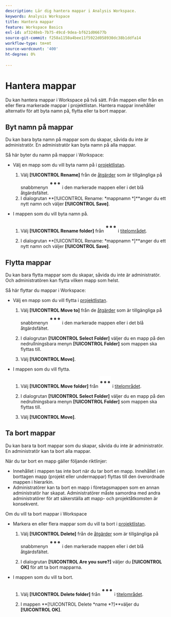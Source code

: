 ```yaml
---
description: Lär dig hantera mappar i Analysis Workspace.
keywords: Analysis Workspace
title: Hantera mappar
feature: Workspace Basics
exl-id: af3248eb-7b75-49cd-9dea-bf621d06677b
source-git-commit: f258a1150a4bee11f5922d058930dc38b1ddfa14
workflow-type: tm+mt
source-wordcount: '400'
ht-degree: 0%

---
```


# Hantera mappar

Du kan hantera mappar i Workspace på två sätt. Från mappen eller från en eller flera markerade mappar i projektlistan. Hantera mappar innehåller alternativ för att byta namn på, flytta eller ta bort mappar.

## Byt namn på mappar

Du kan bara byta namn på mappar som du skapar, såvida du inte är administratör. En administratör kan byta namn på alla mappar.

Så här byter du namn på mappar i Workspace:

* Välj en mapp som du vill byta namn på i [projektlistan](/help/analyze/analysis-workspace/build-workspace-project/freeform-overview.md#project-list).

   1. Välj **[!UICONTROL Rename]** från de [åtgärder](/help/analyze/analysis-workspace/build-workspace-project/freeform-overview.md#actions) som är tillgängliga på snabbmenyn ![Mer](/help/assets/icons/More.svg) i den markerade mappen eller i det blå åtgärdsfältet.
   1. I dialogrutan **[!UICONTROL Rename: *mappnamn *]**anger du ett nytt namn och väljer **[!UICONTROL Save]**.

* I mappen som du vill byta namn på.

   1. Välj **[!UICONTROL Rename folder]** från ![Mer](/help/assets/icons/More.svg) i [titelområdet](/help/analyze/analysis-workspace/build-workspace-project/freeform-overview.md#title-area).

   1. I dialogrutan **[!UICONTROL Rename: *mappnamn *]**anger du ett nytt namn och väljer **[!UICONTROL Save]**.


## Flytta mappar

Du kan bara flytta mappar som du skapar, såvida du inte är administratör. Och administratören kan flytta vilken mapp som helst.

Så här flyttar du mappar i Workspace:

* Välj en mapp som du vill flytta i [projektlistan](/help/analyze/analysis-workspace/build-workspace-project/freeform-overview.md#project-list).

   1. Välj **[!UICONTROL Move to]** från de [åtgärder](/help/analyze/analysis-workspace/build-workspace-project/freeform-overview.md#actions) som är tillgängliga på snabbmenyn ![Mer](/help/assets/icons/More.svg) i den markerade mappen eller i det blå åtgärdsfältet.
   1. I dialogrutan **[!UICONTROL Select Folder]** väljer du en mapp på den nedrullningsbara menyn **[!UICONTROL Folder]** som mappen ska flyttas till.

   1. Välj **[!UICONTROL Move]**.

* I mappen som du vill flytta.

   1. Välj **[!UICONTROL Move folder]** från ![Mer](/help/assets/icons/More.svg) i [titelområdet](/help/analyze/analysis-workspace/build-workspace-project/freeform-overview.md#title-area).

   1. I dialogrutan **[!UICONTROL Select Folder]** väljer du en mapp på den nedrullningsbara menyn **[!UICONTROL Folder]** som mappen ska flyttas till.

   1. Välj **[!UICONTROL Move]**.


## Ta bort mappar

Du kan bara ta bort mappar som du skapar, såvida du inte är administratör. En administratör kan ta bort alla mappar.

När du tar bort en mapp gäller följande riktlinjer:

* Innehållet i mappen tas inte bort när du tar bort en mapp. Innehållet i en borttagen mapp (projekt eller undermappar) flyttas till den överordnade mappen i hierarkin.
* Administratörer kan ta bort en mapp i företagsmappen som en annan administratör har skapat. Administratörer måste samordna med andra administratörer för att säkerställa att mapp- och projektåtkomsten är konsekvent.

Om du vill ta bort mappar i Workspace

* Markera en eller flera mappar som du vill ta bort i [projektlistan](/help/analyze/analysis-workspace/build-workspace-project/freeform-overview.md#project-list).

   1. Välj **[!UICONTROL Delete]** från de [åtgärder](/help/analyze/analysis-workspace/build-workspace-project/freeform-overview.md#actions) som är tillgängliga på snabbmenyn ![Mer](/help/assets/icons/More.svg) i den markerade mappen eller i det blå åtgärdsfältet.

   1. I dialogrutan **[!UICONTROL Are you sure?]** väljer du **[!UICONTROL OK]** för att ta bort mapparna.

* I mappen som du vill ta bort.

   1. Välj **[!UICONTROL Delete folder]** från ![Mer](/help/assets/icons/More.svg) i [titelområdet](/help/analyze/analysis-workspace/build-workspace-project/freeform-overview.md#title-area).

   1. I mappen **[!UICONTROL Delete *name *?]**väljer du **[!UICONTROL OK]**.


<!-- 
# Delete Folders 

You can delete folders that you create.

**Guidelines**

*  Deleting a folder does not delete the contents of the folder. The contents of a deleted folder (projects or sub-folders) are moved to the immediate folder above in the folder hierarchy.
*  Admins can delete a folder within the Company folder that another admin created. Admins may need to coordinate with other Admins to keep folder and project access consistent. See [About Folders in Analytics](/help/analyze/analysis-workspace/build-workspace-project/workspace-folders/about-folders.md)

To delete a folder

1.  Click the **…** ellipsis icon in the top-right.

    ![](/help/analyze/analysis-workspace/build-workspace-project/assets/select-delete-folder.png)
 
2.  Select **Delete folder**.
 
    A confirmation notification indicates that the folder was deleted.

    ![](/help/analyze/analysis-workspace/build-workspace-project/assets/deleted-folder.png)

-->